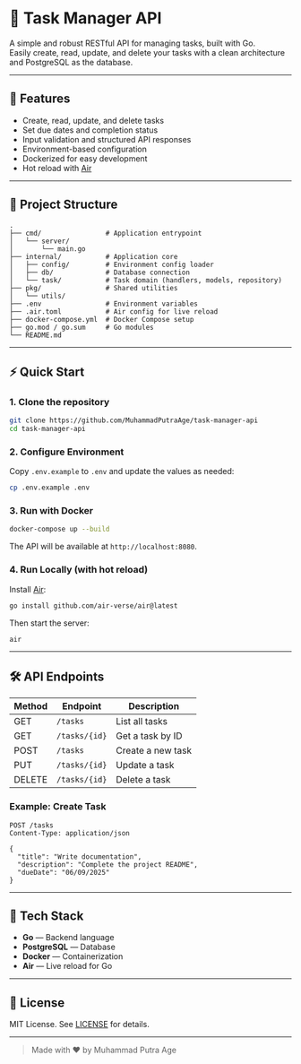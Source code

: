 # 📝 Task Manager API

A simple and robust RESTful API for managing tasks, built with Go.  
Easily create, read, update, and delete your tasks with a clean architecture and PostgreSQL as the database.

---

## 🚀 Features

- Create, read, update, and delete tasks
- Set due dates and completion status
- Input validation and structured API responses
- Environment-based configuration
- Dockerized for easy development
- Hot reload with [Air](https://github.com/air-verse/air)

---

## 📁 Project Structure

```
.
├── cmd/                # Application entrypoint
│   └── server/
│       └── main.go
├── internal/           # Application core
│   ├── config/         # Environment config loader
│   ├── db/             # Database connection
│   └── task/           # Task domain (handlers, models, repository)
├── pkg/                # Shared utilities
│   └── utils/
├── .env                # Environment variables
├── .air.toml           # Air config for live reload
├── docker-compose.yml  # Docker Compose setup
├── go.mod / go.sum     # Go modules
└── README.md
```

---

## ⚡️ Quick Start

### 1. Clone the repository

```sh
git clone https://github.com/MuhammadPutraAge/task-manager-api
cd task-manager-api
```

### 2. Configure Environment

Copy `.env.example` to `.env` and update the values as needed:

```sh
cp .env.example .env
```

### 3. Run with Docker

```sh
docker-compose up --build
```

The API will be available at `http://localhost:8080`.

### 4. Run Locally (with hot reload)

Install [Air](https://github.com/cosmtrek/air):

```sh
go install github.com/air-verse/air@latest
```

Then start the server:

```sh
air
```

---

## 🛠️ API Endpoints

| Method | Endpoint      | Description       |
| ------ | ------------- | ----------------- |
| GET    | `/tasks`      | List all tasks    |
| GET    | `/tasks/{id}` | Get a task by ID  |
| POST   | `/tasks`      | Create a new task |
| PUT    | `/tasks/{id}` | Update a task     |
| DELETE | `/tasks/{id}` | Delete a task     |

### Example: Create Task

```http
POST /tasks
Content-Type: application/json

{
  "title": "Write documentation",
  "description": "Complete the project README",
  "dueDate": "06/09/2025"
}
```

---

## 🧩 Tech Stack

- **Go** — Backend language
- **PostgreSQL** — Database
- **Docker** — Containerization
- **Air** — Live reload for Go

---

## 📄 License

MIT License. See [LICENSE](LICENSE) for details.

---

> Made with ❤️ by Muhammad Putra Age
